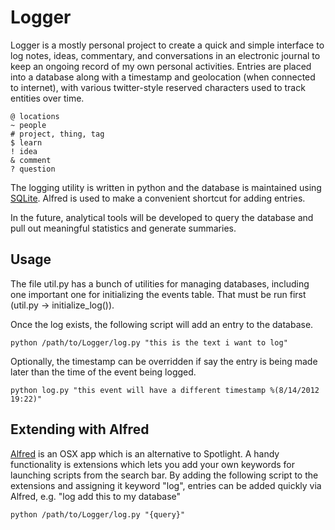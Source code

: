 # Logger

Logger is a mostly personal project to create a quick and simple interface to log notes, ideas, commentary, and conversations in an electronic journal to keep an ongoing record of my own personal activities.  Entries are placed into a database along with a timestamp and geolocation (when connected to internet), with various twitter-style reserved characters used to track entities over time.

	@ locations
	~ people
	# project, thing, tag
	$ learn
	! idea
	& comment
	? question

The logging utility is written in python and the database is maintained using [SQLite](http://www.sqlite.org/).  Alfred is used to make a convenient shortcut for adding entries.

In the future, analytical tools will be developed to query the database and pull out meaningful statistics and generate summaries.

## Usage

The file util.py has a bunch of utilities for managing databases, including one important one for initializing the events table.  That must be run first (util.py -> initialize_log()).  

Once the log exists, the following script will add an entry to the database.

	python /path/to/Logger/log.py "this is the text i want to log"
	
Optionally, the timestamp can be overridden if say the entry is being made later than the time of the event being logged.

	python log.py "this event will have a different timestamp %(8/14/2012 19:22)"

## Extending with Alfred

[Alfred](http://www.alfredapp.com/) is an OSX app which is an alternative to Spotlight.  A handy functionality is extensions which lets you add your own keywords for launching scripts from the search bar. By adding the following script to the extensions and assigning it keyword "log", entries can be added quickly via Alfred, e.g. "log add this to my database"

	python /path/to/Logger/log.py "{query}"


